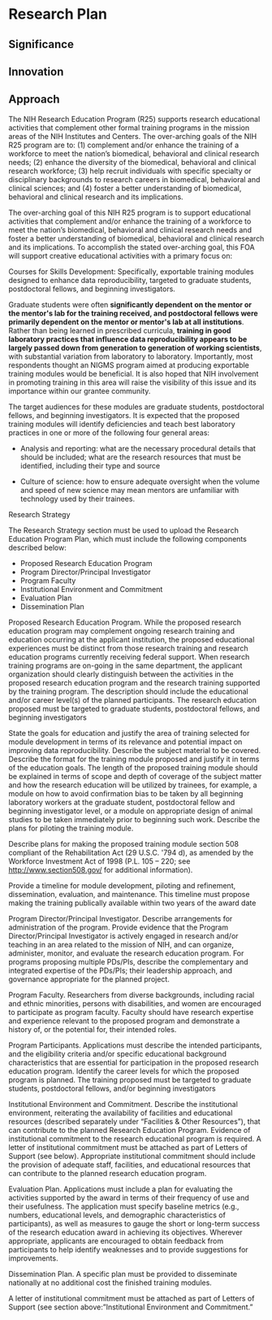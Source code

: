 # Research Plan
## Significance


## Innovation


## Approach





The NIH Research Education Program (R25) supports research educational
activities that complement other formal training programs in the mission areas
of the NIH Institutes and Centers. The over-arching goals of the NIH R25 program
are to: (1) complement and/or enhance the training of a workforce to meet the
nation’s biomedical, behavioral and clinical research needs; (2) enhance the
diversity of the biomedical, behavioral and clinical research workforce; (3)
help recruit individuals with specific specialty or disciplinary backgrounds to
research careers in biomedical, behavioral and clinical sciences; and (4) foster
a better understanding of biomedical, behavioral and clinical research and its
implications.

The over-arching goal of this  NIH  R25 program is to support educational
activities that     complement and/or enhance the training of a workforce to
meet the nation’s biomedical, behavioral and clinical research needs and foster
a better understanding of biomedical, behavioral and clinical research and its
implications.  To accomplish the stated over-arching goal, this FOA will support
creative educational activities with a primary focus on:


Courses for Skills Development: Specifically, exportable training modules
designed to enhance data reproducibility, targeted to graduate students,
postdoctoral fellows, and beginning investigators.



Graduate students were often **significantly dependent on the mentor or the
mentor's lab for the training received, and postdoctoral fellows were primarily
dependent on the mentor or mentor's lab at all institutions**.  Rather than
being learned in prescribed curricula, **training in good laboratory practices
that influence data reproducibility appears to be largely passed down from
generation to generation of working scientists**, with substantial variation
from laboratory to laboratory.  Importantly, most respondents thought an NIGMS
program aimed at producing exportable training modules would be beneficial.  It
is also hoped that NIH involvement in promoting training in this area will raise
the visibility of this issue and its importance within our grantee community.


The target audiences for these modules are graduate students, postdoctoral
fellows, and beginning investigators.  It is expected that the proposed training
modules will identify deficiencies and teach best laboratory practices in one or
more of the following four general areas:

* Analysis and reporting: what are the necessary procedural details that should
be included; what are the research resources that must be identified, including
their type and source

* Culture of science: how to ensure adequate oversight when the volume and speed
of new science may mean mentors are unfamiliar with technology used by their
trainees.



Research Strategy

The Research Strategy section must be used to upload the Research Education
Program Plan, which must include the following components described below:

* Proposed Research Education Program
* Program Director/Principal Investigator
* Program Faculty
* Institutional Environment and Commitment
* Evaluation Plan
* Dissemination Plan

Proposed Research Education Program. While the proposed research education
program may complement ongoing research training and education occurring at the
applicant institution, the proposed educational experiences must be distinct
from those research training and research education programs currently receiving
federal support. When research training programs are on-going in the same
department, the applicant organization should clearly distinguish between the
activities in the proposed research education program and the research training
supported by the training program. The description should include the
educational and/or career level(s) of the planned participants. The research
education proposed must be targeted to graduate students, postdoctoral fellows,
and beginning investigators

State the goals for education and justify the area of training selected for
module development in terms of its relevance and potential impact on improving
data reproducibility. Describe the subject material to be covered.  Describe the
format for the training module proposed and justify it in terms of the education
goals.  The length of the proposed training module should be explained in terms
of scope and depth of coverage of the subject matter and how the research
education will be utilized by trainees, for example, a module on how to avoid
confirmation bias to be taken by all beginning laboratory workers at the
graduate student, postdoctoral fellow and beginning investigator level, or a
module on appropriate design of animal studies to be taken immediately prior to
beginning such work. Describe the plans for piloting the training module.

Describe plans for making the proposed training module section 508 compliant of
the Rehabilitation Act (29 U.S.C. '794 d), as amended by the Workforce
Investment Act of 1998 (P.L. 105 – 220; see http://www.section508.gov/ for
additional information).

Provide a timeline for module development, piloting and refinement,
dissemination, evaluation, and maintenance.  This timeline must propose making
the training publically available within two years of the award date

Program Director/Principal Investigator. Describe arrangements for
administration of the program.  Provide evidence that the Program
Director/Principal Investigator is actively engaged in research and/or teaching
in an area related to the mission of NIH, and can organize, administer, monitor,
and evaluate the research education program. For programs proposing multiple
PDs/PIs, describe the complementary and integrated expertise of the PDs/PIs;
their leadership approach, and governance appropriate for the planned project.

Program Faculty. Researchers from diverse backgrounds, including racial and
ethnic minorities, persons with disabilities, and women are encouraged to
participate as program faculty. Faculty should have research expertise and
experience relevant to the proposed program and demonstrate a history of, or the
potential for, their intended roles.

Program Participants. Applications must describe the intended participants, and
the eligibility criteria and/or specific educational background characteristics
that are essential for participation in the proposed research education program.
Identify the career levels  for which the proposed program is planned. The
training proposed must be targeted to graduate students, postdoctoral fellows,
and/or beginning investigators

Institutional Environment and Commitment. Describe the institutional
environment, reiterating the availability of facilities and educational
resources (described separately under “Facilities & Other Resources”), that can
contribute to the planned Research Education Program. Evidence of institutional
commitment to the research educational program is required. A letter of
institutional commitment must be attached as part of Letters of Support (see
below). Appropriate institutional commitment should include the provision of
adequate staff, facilities, and educational resources that can contribute to the
planned research education program.

Evaluation Plan. Applications must include a plan for evaluating the activities
supported by the award in terms of their frequency of use and their usefulness.
The application must specify baseline metrics (e.g., numbers, educational
levels, and demographic characteristics of participants), as well as measures to
gauge the short or long-term success of the research education award in
achieving its objectives. Wherever appropriate, applicants are encouraged to
obtain feedback from participants to help identify weaknesses and to provide
suggestions for improvements.

Dissemination Plan. A specific plan must be provided to disseminate nationally at
no additional cost the finished training modules.

A letter of institutional commitment must be attached as part of Letters of
Support (see section above:”Institutional Environment and Commitment.”
